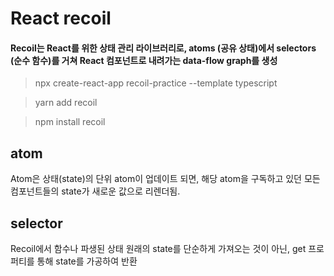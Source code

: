 # React recoil

#### Recoil는 React를 위한 상태 관리 라이브러리로, atoms (공유 상태)에서 selectors (순수 함수)를 거쳐 React 컴포넌트로 내려가는 data-flow graph를 생성

> npx create-react-app recoil-practice --template typescript

> yarn add recoil

> npm install recoil

## atom

Atom은 상태(state)의 단위
atom이 업데이트 되면, 해당 atom을 구독하고 있던 모든 컴포넌트들의 state가 새로운 값으로 리렌더됨.

## selector

Recoil에서 함수나 파생된 상태
원래의 state를 단순하게 가져오는 것이 아닌, get 프로퍼티를 통해 state를 가공하여 반환
